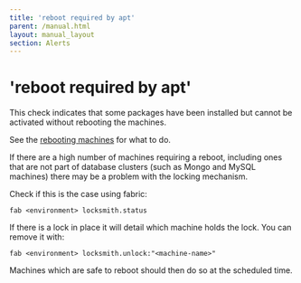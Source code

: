 ```yaml
---
title: 'reboot required by apt'
parent: /manual.html
layout: manual_layout
section: Alerts
---
```


# 'reboot required by apt'

This check indicates that some packages have been installed but cannot
be activated without rebooting the machines.

See the [rebooting machines](rebooting-machines.html) for what to do.

If there are a high number of machines requiring a reboot, including
ones that are not part of database clusters (such as Mongo and MySQL
machines) there may be a problem with the locking mechanism.

Check if this is the case using fabric:

    fab <environment> locksmith.status

If there is a lock in place it will detail which machine holds the lock.
You can remove it with:

    fab <environment> locksmith.unlock:"<machine-name>"

Machines which are safe to reboot should then do so at the scheduled
time.

